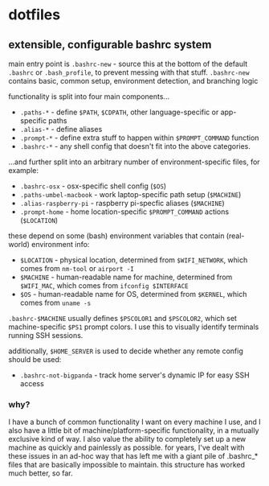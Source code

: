 # dotfiles

## extensible, configurable bashrc system

main entry point is `.bashrc-new` - source this at the bottom of the default `.bashrc` or `.bash_profile`, to prevent messing with that stuff. `.bashrc-new` contains basic, common setup, environment detection, and branching logic

functionality is split into four main components...
* `.paths-*` - define `$PATH`, `$CDPATH`, other language-specific or app-specific paths
* `.alias-*` - define aliases
* `.prompt-*` - define extra stuff to happen within `$PROMPT_COMMAND` function
* `.bashrc-*` - any shell config that doesn't fit into the above categories.

...and further split into an arbitrary number of environment-specific files, for example:
* `.bashrc-osx` - osx-specific shell config (`$OS`)
* `.paths-umbel-macbook` - work laptop-specific path setup (`$MACHINE`)
* `.alias-raspberry-pi` - raspberry pi-specfic aliases (`$MACHINE`)
* `.prompt-home` - home location-specific `$PROMPT_COMMAND` actions (`$LOCATION`)

these depend on some (bash) environment variables that contain (real-world) environment info:
- `$LOCATION` - physical location, determined from `$WIFI_NETWORK`, which comes from `nm-tool` or `airport -I`
- `$MACHINE` - human-readable name for machine, determined from `$WIFI_MAC`, which comes from `ifconfig $INTERFACE`
- `$OS` - human-readable name for OS, determined from `$KERNEL`, which comes from `uname -s`

`.bashrc-$MACHINE` usually defines `$PSCOLOR1` and `$PSCOLOR2`, which set machine-specific `$PS1` prompt colors. I use this to visually identify terminals running SSH sessions.

additionally, `$HOME_SERVER` is used to decide whether any remote config should be used:
* `.bashrc-not-bigpanda` - track home server's dynamic IP for easy SSH access



### why?
I have a bunch of common functionality I want on every machine I use, and I also have a little bit of machine/platform-specific functionality, in a mutually exclusive kind of way. I also value the ability to completely set up a new machine as quickly and painlessly as possible. for years, I've dealt with these issues in an ad-hoc way that has left me with a giant pile of .bashrc_* files that are basically impossible to maintain. this structure has worked much better, so far.